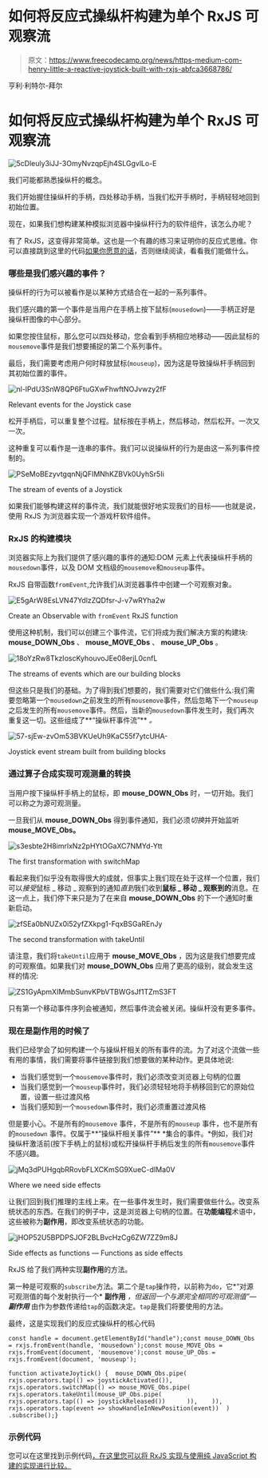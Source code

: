 # 如何将反应式操纵杆构建为单个 RxJS 可观察流

> 原文：<https://www.freecodecamp.org/news/https-medium-com-henry-little-a-reactive-joystick-built-with-rxjs-abfca3668786/>

亨利·利特尔-拜尔

# 如何将反应式操纵杆构建为单个 RxJS 可观察流

![5cDleuly3iJJ-3OmyNvzqpEjh4SLGgvlLo-E](img/e5e7e5717340e5516cf9c55377fcb911.png)

我们可能都熟悉操纵杆的概念。

我们开始握住操纵杆的手柄，四处移动手柄，当我们松开手柄时，手柄轻轻地回到初始位置。

现在，如果我们想构建某种模拟浏览器中操纵杆行为的软件组件，该怎么办呢？

有了 RxJS，这变得非常简单。这也是一个有趣的练习来证明你的反应式思维。你可以直接跳到这里的代码[如果你愿意的话](https://github.com/EnricoPicci/reactive-joystick)，否则继续阅读，看看我们能做什么。

### 哪些是我们感兴趣的事件？

操纵杆的行为可以被看作是以某种方式结合在一起的一系列事件。

我们感兴趣的第一个事件是当用户在手柄上按下鼠标(`mousedown`)——手柄正好是操纵杆图像的中心部分。

如果您按住鼠标，那么您可以四处移动，您会看到手柄相应地移动——因此鼠标的`mousemove`事件是我们想要捕捉的第二个系列事件。

最后，我们需要考虑用户何时释放鼠标(`mouseup`)，因为这是导致操纵杆手柄回到其初始位置的事件。

![nl-lPdU3SnW8QP6FtuGXwFhwftNOJvwzy2fF](img/e12fa3c830bfaa8167a4b551fd93cb50.png)

Relevant events for the Joystick case

松开手柄后，可以重复整个过程。鼠标按在手柄上，然后移动，然后松开。一次又一次。

这种重复可以看作是一连串的事件。我们可以说操纵杆的行为是由这一系列事件控制的。

![PSeMoBEzyvtgqnNjQFIMNhKZBVk0UyhSr5Ii](img/2fdd2df4e9f450f2bbddd38d31bca441.png)

The stream of events of a Joystick

如果我们能够构建这样的事件流，我们就能很好地实现我们的目标——也就是说，使用 RxJS 为浏览器实现一个游戏杆软件组件。

### RxJS 的构建模块

浏览器实际上为我们提供了感兴趣的事件的通知:DOM 元素上代表操纵杆手柄的`mousedown`事件，以及 DOM 文档级的`mousemove`和`mouseup`事件。

RxJS 自带函数`fromEvent`,允许我们从浏览器事件中创建一个可观察对象。

![E5gArW8EsLVN47YdlzZQDfsr-J-v7wRYha2w](img/50e61869d30d9445a883d3dfe2d6ee80.png)

Create an Observable with `fromEvent` RxJS function

使用这种机制，我们可以创建三个事件流，它们将成为我们解决方案的构建块: **mouse_DOWN_Obs** 、 **mouse_MOVE_Obs** 、 **mouse_UP_Obs** 。

![18oYzRw8TkzIoscKyhouvoJEe08erjL0cnfL](img/a6310c8a97371bb01a2fc6c4a097feb2.png)

The streams of events which are our building blocks

但这些只是我们的基础。为了得到我们想要的，我们需要对它们做些什么:我们需要忽略第一个`mousedown`之前发生的所有`mousemove`事件，然后忽略下一个`mouseup`之后发生的所有`mousemove`事件。然后，当新的`mousedown`事件发生时，我们再次重复这一切。这些组成了**“操纵杆事件流”** *。*

![57-sjEw-zvOm53BVKUeUh9KaC55f7ytcUHA-](img/3275254eef77d00c543638de6b3f2d38.png)

Joystick event stream built from building blocks

### 通过算子合成实现可观测量的转换

当用户按下操纵杆手柄上的鼠标，即 **mouse_DOWN_Obs** 时，一切开始。我们可以称之为源可观测量。

一旦我们从 **mouse_DOWN_Obs** 得到事件通知，我们必须*切换*并开始监听 **mouse_MOVE_Obs。**

![s3esbte2H8imrlxNz2pHYtOGaXC7NMYd-Ytt](img/90d7bc1a1da13f051c3c781964e649b4.png)

The first transformation with switchMap

看起来我们似乎没有取得很大的成就，但事实上我们现在处于这样一个位置，我们可以*接受*鼠标 _ 移动 _ 观察到的通知*直到*我们收到**鼠标 _ 移动 _ 观察到的**消息。在这一点上，我们停下来只是为了在来自 **mouse_DOWN_Obs** 的下一个通知时重新启动。

![zfSEa0bNUZx0i52yfZXkpg1-FqxBSGaREnJy](img/bbba5bb0ce81bacef51404be107d19f0.png)

The second transformation with takeUntil

请注意，我们将`takeUntil`应用于 **mouse_MOVE_Obs** ，因为这是我们想要完成的可观察值。如果我们对 **mouse_DOWN_Obs** 应用了更高的级别，就会发生这样的情况:

![ZS1GyApmXIMmbSunvKPbVTBWGsJf1TZmS3FT](img/4a5fffbdb349fcaaad2b1026ca76276a.png)

只有第一个移动事件序列会被通知，然后事件流会被关闭。操纵杆没有更多事件。

### 现在是副作用的时候了

我们已经学会了如何构建一个与操纵杆相关的所有事件的流。为了对这个流做一些有用的事情，我们需要将事件链接到我们想要做的某种动作。更具体地说:

*   当我们感觉到一个`mousemove`事件时，我们必须改变浏览器上句柄的位置
*   当我们感觉到一个`mouseup`事件时，我们必须轻轻地将手柄移回到它的原始位置，设置一些过渡风格
*   当我们感知到一个`mousedown`事件时，我们必须重置过渡风格

但是要小心。不是所有的`mousemove` 事件，不是所有的`mouseup` 事件，也不是所有的`mousedown` 事件。仅属于**“操纵杆相关事件”** *集合的事件。*例如，我们对操纵杆激活前(按下手柄上的鼠标)或松开操纵杆手柄后发生的所有`mousemove`事件不感兴趣。

![jMq3dPUHgqbRRovbFLXCKmSG9XueC-dIMa0V](img/5257bb2cc1fd695ada36566c28ddfad3.png)

Where we need side effects

让我们回到我们推理的主线上来。在一些事件发生时，我们需要做些什么。改变系统状态的东西。在我们的例子中，这是浏览器上句柄的位置。在**功能编程**术语中，这些被称为**副作用**，即改变系统状态的功能。

![jHOP52U5BPDPSJOF2BLBvcHzCg6ZW7ZZ9m8J](img/9894cf2f5617c3d8494535c32402eca1.png)

Side effects as functions — Functions as side effects

RxJS 给了我们两种实现**副作用**的方法。

第一种是可观察的`subscribe`方法。第二个是`tap`操作符，以前称为`do`，它*“对源可观测值的每个发射执行一个* **副作用** *，但返回一个与源完全相同的可观测值”*—***副作用*** 由作为参数传递给`tap`的函数决定。`tap`是我们将要使用的方法。

最终，这是实现我们的反应式操纵杆的核心代码

```
const handle = document.getElementById("handle");const mouse_DOWN_Obs = rxjs.fromEvent(handle, 'mousedown');const mouse_MOVE_Obs = rxjs.fromEvent(document, 'mousemove');const mouse_UP_Obs = rxjs.fromEvent(document, 'mouseup');
```

```
function activateJoytick() {  mouse_DOWN_Obs.pipe(    rxjs.operators.tap(() => joystickActivated()),    rxjs.operators.switchMap(() => mouse_MOVE_Obs.pipe(      rxjs.operators.takeUntil(mouse_UP_Obs.pipe(        rxjs.operators.tap(() => joystickReleased())      )),    )),    rxjs.operators.tap(event => showHandleInNewPosition(event))  )  .subscribe();}
```

### 示例代码

您可以在这里找到示例代码[，在这里您可以将 RxJS 实现与使用纯 JavaScript 构建的实现进行比较。](https://github.com/EnricoPicci/reactive-joystick)
